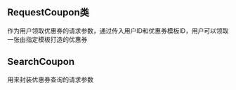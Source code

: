 ## RequestCoupon类
作为用户领取优惠券的请求参数，通过传入用户ID和优惠券模板ID，用户可以领取一张由指定模板打造的优惠券
## SearchCoupon
用来封装优惠券查询的请求参数